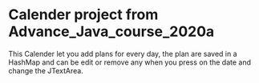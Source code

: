 # Calender project from Advance_Java_course_2020a
This Calender let you add plans for every day, the plan are saved in a HashMap and can be edit or remove any when you press on the date and change the JTextArea.
